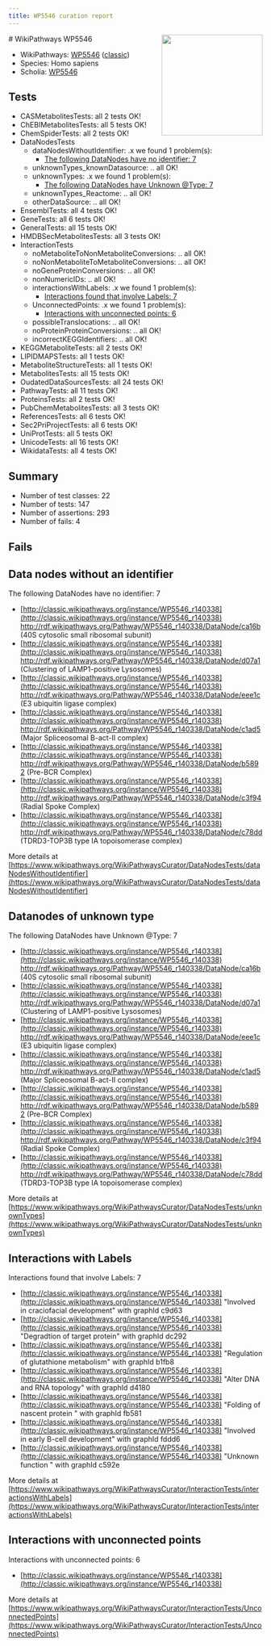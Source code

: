 ```yaml
---
title: WP5546 curation report
---
```


<img style="float: right; width: 200px" src="https://upload.wikimedia.org/wikipedia/commons/thumb/8/83/Wplogo_with_text_500.png/640px-Wplogo_with_text_500.png" />
# WikiPathways WP5546

* WikiPathways: [WP5546](https://wikipathways.org/pathways/WP5546) ([classic](https://classic.wikipathways.org/instance/WP5546))
* Species: Homo sapiens
* Scholia: [WP5546](https://scholia.toolforge.org/wikipathways/WP5546)
## Tests
* CASMetabolitesTests: all 2 tests OK!
* ChEBIMetabolitesTests: all 5 tests OK!
* ChemSpiderTests: all 2 tests OK!
* DataNodesTests
    * dataNodesWithoutIdentifier: .x we found 1 problem(s):
        * [The following DataNodes have no identifier: 7](#d2d32fa6)
    * unknownTypes_knownDatasource: .. all OK!
    * unknownTypes: .x we found 1 problem(s):
        * [The following DataNodes have Unknown @Type: 7](#839973e5)
    * unknownTypes_Reactome: .. all OK!
    * otherDataSource: .. all OK!
* EnsemblTests: all 4 tests OK!
* GeneTests: all 6 tests OK!
* GeneralTests: all 15 tests OK!
* HMDBSecMetabolitesTests: all 3 tests OK!
* InteractionTests
    * noMetaboliteToNonMetaboliteConversions: .. all OK!
    * noNonMetaboliteToMetaboliteConversions: .. all OK!
    * noGeneProteinConversions: .. all OK!
    * nonNumericIDs: .. all OK!
    * interactionsWithLabels: .x we found 1 problem(s):
        * [Interactions found that involve Labels: 7](#630d267e)
    * UnconnectedPoints: .x we found 1 problem(s):
        * [Interactions with unconnected points: 6](#35a61ade)
    * possibleTranslocations: .. all OK!
    * noProteinProteinConversions: .. all OK!
    * incorrectKEGGIdentifiers: .. all OK!
* KEGGMetaboliteTests: all 2 tests OK!
* LIPIDMAPSTests: all 1 tests OK!
* MetaboliteStructureTests: all 1 tests OK!
* MetabolitesTests: all 15 tests OK!
* OudatedDataSourcesTests: all 24 tests OK!
* PathwayTests: all 11 tests OK!
* ProteinsTests: all 2 tests OK!
* PubChemMetabolitesTests: all 3 tests OK!
* ReferencesTests: all 6 tests OK!
* Sec2PriProjectTests: all 6 tests OK!
* UniProtTests: all 5 tests OK!
* UnicodeTests: all 16 tests OK!
* WikidataTests: all 4 tests OK!


## Summary

* Number of test classes: 22
* Number of tests: 147
* Number of assertions: 293
* Number of fails: 4

## Fails

<a name="d2d32fa6" />

## Data nodes without an identifier

The following DataNodes have no identifier: 7

* [http://classic.wikipathways.org/instance/WP5546_r140338](http://classic.wikipathways.org/instance/WP5546_r140338) http://rdf.wikipathways.org/Pathway/WP5546_r140338/DataNode/ca16b (40S cytosolic small ribosomal subunit)
* [http://classic.wikipathways.org/instance/WP5546_r140338](http://classic.wikipathways.org/instance/WP5546_r140338) http://rdf.wikipathways.org/Pathway/WP5546_r140338/DataNode/d07a1 (Clustering of LAMP1-positive Lysosomes)
* [http://classic.wikipathways.org/instance/WP5546_r140338](http://classic.wikipathways.org/instance/WP5546_r140338) http://rdf.wikipathways.org/Pathway/WP5546_r140338/DataNode/eee1c (E3 ubiquitin ligase complex)
* [http://classic.wikipathways.org/instance/WP5546_r140338](http://classic.wikipathways.org/instance/WP5546_r140338) http://rdf.wikipathways.org/Pathway/WP5546_r140338/DataNode/c1ad5 (Major Spliceosomal B-act-II complex)
* [http://classic.wikipathways.org/instance/WP5546_r140338](http://classic.wikipathways.org/instance/WP5546_r140338) http://rdf.wikipathways.org/Pathway/WP5546_r140338/DataNode/b5892 (Pre-BCR Complex)
* [http://classic.wikipathways.org/instance/WP5546_r140338](http://classic.wikipathways.org/instance/WP5546_r140338) http://rdf.wikipathways.org/Pathway/WP5546_r140338/DataNode/c3f94 (Radial Spoke Complex)
* [http://classic.wikipathways.org/instance/WP5546_r140338](http://classic.wikipathways.org/instance/WP5546_r140338) http://rdf.wikipathways.org/Pathway/WP5546_r140338/DataNode/c78dd (TDRD3-TOP3B type IA  topoisomerase complex)


More details at [https://www.wikipathways.org/WikiPathwaysCurator/DataNodesTests/dataNodesWithoutIdentifier](https://www.wikipathways.org/WikiPathwaysCurator/DataNodesTests/dataNodesWithoutIdentifier)

<a name="839973e5" />

## Datanodes of unknown type

The following DataNodes have Unknown @Type: 7

* [http://classic.wikipathways.org/instance/WP5546_r140338](http://classic.wikipathways.org/instance/WP5546_r140338) http://rdf.wikipathways.org/Pathway/WP5546_r140338/DataNode/ca16b (40S cytosolic small ribosomal subunit)
* [http://classic.wikipathways.org/instance/WP5546_r140338](http://classic.wikipathways.org/instance/WP5546_r140338) http://rdf.wikipathways.org/Pathway/WP5546_r140338/DataNode/d07a1 (Clustering of LAMP1-positive Lysosomes)
* [http://classic.wikipathways.org/instance/WP5546_r140338](http://classic.wikipathways.org/instance/WP5546_r140338) http://rdf.wikipathways.org/Pathway/WP5546_r140338/DataNode/eee1c (E3 ubiquitin ligase complex)
* [http://classic.wikipathways.org/instance/WP5546_r140338](http://classic.wikipathways.org/instance/WP5546_r140338) http://rdf.wikipathways.org/Pathway/WP5546_r140338/DataNode/c1ad5 (Major Spliceosomal B-act-II complex)
* [http://classic.wikipathways.org/instance/WP5546_r140338](http://classic.wikipathways.org/instance/WP5546_r140338) http://rdf.wikipathways.org/Pathway/WP5546_r140338/DataNode/b5892 (Pre-BCR Complex)
* [http://classic.wikipathways.org/instance/WP5546_r140338](http://classic.wikipathways.org/instance/WP5546_r140338) http://rdf.wikipathways.org/Pathway/WP5546_r140338/DataNode/c3f94 (Radial Spoke Complex)
* [http://classic.wikipathways.org/instance/WP5546_r140338](http://classic.wikipathways.org/instance/WP5546_r140338) http://rdf.wikipathways.org/Pathway/WP5546_r140338/DataNode/c78dd (TDRD3-TOP3B type IA  topoisomerase complex)


More details at [https://www.wikipathways.org/WikiPathwaysCurator/DataNodesTests/unknownTypes](https://www.wikipathways.org/WikiPathwaysCurator/DataNodesTests/unknownTypes)

<a name="630d267e" />

## Interactions with Labels

Interactions found that involve Labels: 7

* [http://classic.wikipathways.org/instance/WP5546_r140338](http://classic.wikipathways.org/instance/WP5546_r140338) "Involved in craciofacial development" with graphId c9d63
* [http://classic.wikipathways.org/instance/WP5546_r140338](http://classic.wikipathways.org/instance/WP5546_r140338) "Degradtion of target protein" with graphId dc292
* [http://classic.wikipathways.org/instance/WP5546_r140338](http://classic.wikipathways.org/instance/WP5546_r140338) "Regulation of glutathione metabolism" with graphId b1fb8
* [http://classic.wikipathways.org/instance/WP5546_r140338](http://classic.wikipathways.org/instance/WP5546_r140338) "Alter DNA and RNA topology" with graphId d4180
* [http://classic.wikipathways.org/instance/WP5546_r140338](http://classic.wikipathways.org/instance/WP5546_r140338) "Folding of nascent protein
" with graphId fb581
* [http://classic.wikipathways.org/instance/WP5546_r140338](http://classic.wikipathways.org/instance/WP5546_r140338) "Involved in early B-cell development" with graphId fddd6
* [http://classic.wikipathways.org/instance/WP5546_r140338](http://classic.wikipathways.org/instance/WP5546_r140338) "Unknown function
" with graphId c592e


More details at [https://www.wikipathways.org/WikiPathwaysCurator/InteractionTests/interactionsWithLabels](https://www.wikipathways.org/WikiPathwaysCurator/InteractionTests/interactionsWithLabels)

<a name="35a61ade" />

## Interactions with unconnected points

Interactions with unconnected points: 6

* [http://classic.wikipathways.org/instance/WP5546_r140338](http://classic.wikipathways.org/instance/WP5546_r140338)


More details at [https://www.wikipathways.org/WikiPathwaysCurator/InteractionTests/UnconnectedPoints](https://www.wikipathways.org/WikiPathwaysCurator/InteractionTests/UnconnectedPoints)

